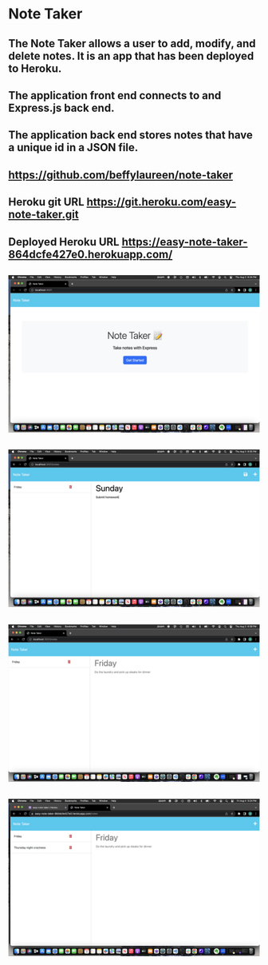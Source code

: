 # Note Taker

## The Note Taker allows a user to add, modify, and delete notes.  It is an app that has been deployed to Heroku.  

## The application front end connects to and Express.js back end.

## The application back end stores notes that have a unique id in a JSON file.

## https://github.com/beffylaureen/note-taker

## Heroku git URL  https://git.heroku.com/easy-note-taker.git
## Deployed Heroku URL  https://easy-note-taker-864dcfe427e0.herokuapp.com/


## <img src="./Assets/Screenshot 2023-08-03 at 8.34.38 PM.png" alt = "Finished Application"/>
## <img src="./Assets/Screenshot 2023-08-03 at 8.35.54 PM.png" alt = "Finished Application 2"/>
## <img src="./Assets/Screenshot 2023-08-03 at 8.39.21 PM.png" alt = "Finished Application 3"/>
## <img src="./Assets/Screenshot 2023-08-04 at 5.24.58 PM.png" alt = "Deployed on Heroku"/>